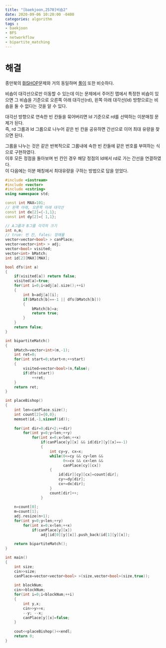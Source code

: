 ```yaml
---
title: "[baekjoon,2570]비숍2"
date: 2020-09-06 10:20:00 -0400
categories: algorithm 
tags :
- baekjoon
- BFS 
- networkflow
- bipartite_matching
---
```

# 해결  
종만북의 [BISHOP](https://algospot.com/judge/problem/read/BISHOPS)문제와 거의 동일하며 [풀이](https://github.com/jja08111/algorithm/tree/master/algospot/BISHOPS) 또한 비슷하다.  

비숍이 대각선으로만 이동할 수 있는데 이는 문제에서 주어진 맵에서 특정한 비숍이 있으면 그 비숍을 기준으로 오른쪽 아래 대각선(rd), 왼쪽 아래 대각선(ld) 방향으로는 비숍을 둘 수 없다는 것을 알 수 있다.  

대각선 방향으로 연속한 빈 칸들을 묶어버리면 ld 기준으로 rd를 선택하는 이분매칭 문제가 된다.  
즉, rd 그룹과 ld 그룹으로 나누어 같은 빈 칸을 공유하면 간선으로 이어 최대 유량을 찾으면 된다.  

그룹을 나누는 것은 같은 반복적으로 그룹내에 속한 빈 칸들에 같은 번호를 부여하는 식으로 구현하였다.  
이후 모든 정점을 돌아보며 빈 칸인 경우 해당 정점의 ld에서 rd로 가는 간선을 연결하였다.  
이 다음에는 이분 매칭에서 최대유량을 구하는 방법으로 답을 얻었다.  
```c++
#include <iostream>
#include <vector>
#include <cstring>
using namespace std;

const int MAX=101;
// 왼쪽 아래, 오른쪽 아래 대각선
const int dx[2]={-1,1};
const int dy[2]={ 1,1};

// A그룹과 B그룹 각각의 크기
int n,m;
// true: 빈 칸, fales: 장애물
vector<vector<bool> > canPlace;
vector<vector<int> > adj;
vector<bool> visited;
vector<int> bMatch;
int id[2][MAX][MAX];

bool dfs(int a)
{
    if(visited[a]) return false;
    visited[a]=true;
    for(int i=0;i<adj[a].size();++i)
    {
        int b=adj[a][i];
        if(bMatch[b]==-1 || dfs(bMatch[b]))
        {
            bMatch[b]=a;
            return true;
        }
    }
    return false;
}

int bipartiteMatch()
{
    bMatch=vector<int>(m,-1);
    int ret=0;
    for(int start=0;start<n;++start)
    {
        visited=vector<bool>(n,false);
        if(dfs(start))
            ++ret;
    }
    return ret;
}

int placeBishop()
{
    int len=canPlace.size();
    int count[2]={0,0};
    memset(id,-1,sizeof(id));
    
    for(int dir=0;dir<2;++dir)
        for(int y=0;y<len;++y)
            for(int x=0;x<len;++x)
                if(canPlace[y][x] && id[dir][y][x]==-1)
                {
                    int cy=y, cx=x;
                    while(0<=cy && cy<len &&
                          0<=cx && cx<len && 
                          canPlace[cy][cx])
                    {
                        id[dir][cy][cx]=count[dir];
                        cy+=dy[dir];
                        cx+=dx[dir];
                    }
                    count[dir]++;
                }
    
    n=count[0];
    m=count[1];
    adj.resize(n+1);
    for(int y=0;y<len;++y)
        for(int x=0;x<len;++x)
            if(canPlace[y][x])
                adj[id[0][y][x]].push_back(id[1][y][x]);
    
    return bipartiteMatch();
}

int main()
{
    int size;
    cin>>size;
    canPlace=vector<vector<bool> >(size,vector<bool>(size,true));
    
    int blockNum;
    cin>>blockNum;
    for(int i=0;i<blockNum;++i)
    {
        int y,x;
        cin>>y>>x;
        --y; --x;
        canPlace[y][x]=false;
    }
    
    cout<<placeBishop()<<endl;
    return 0;
}
```
